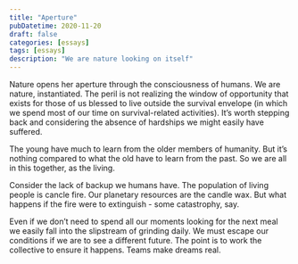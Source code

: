 ```yaml
---
title: "Aperture"
pubDatetime: 2020-11-20
draft: false
categories: [essays]
tags: [essays]
description: "We are nature looking on itself"
---
```


Nature opens her aperture through the consciousness of humans. We are nature, instantiated. The peril is not realizing the window of opportunity that exists for those of us blessed to live outside the survival envelope (in which we spend most of our time on survival-related activities). It’s worth stepping back and considering the absence of hardships we might easily have suffered.

The young have much to learn from the older members of humanity. But it’s nothing compared to what the old have to learn from the past. So we are all in this together, as the living.

Consider the lack of backup we humans have. The population of living people is cancle fire. Our planetary resources are the candle wax. But what happens if the fire were to extinguish - some catastrophy, say.

Even if we don’t need to spend all our moments looking for the next meal we easily fall into the slipstream of grinding daily. We must escape our conditions if we are to see a different future. The point is to work the collective to ensure it happens. Teams make dreams real.